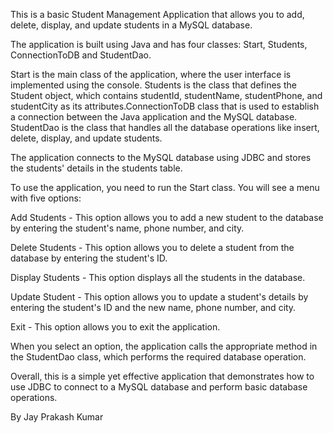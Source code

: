 This is a basic Student Management Application that allows you to add, delete, display, and update students in a MySQL database.

The application is built using Java and has four classes: Start, Students, ConnectionToDB and StudentDao.

Start is the main class of the application, where the user interface is implemented using the console. Students is the class that defines the Student object, which contains studentId, studentName, studentPhone, and studentCity as its attributes.ConnectionToDB class that is used to establish a connection between the Java application and the MySQL database. StudentDao is the class that handles all the database operations like insert, delete, display, and update students.

The application connects to the MySQL database using JDBC and stores the students' details in the students table.

To use the application, you need to run the Start class. You will see a menu with five options:

Add Students - This option allows you to add a new student to the database by entering the student's name, phone number, and city.

Delete Students - This option allows you to delete a student from the database by entering the student's ID.

Display Students - This option displays all the students in the database.

Update Student - This option allows you to update a student's details by entering the student's ID and the new name, phone number, and city.

Exit - This option allows you to exit the application.

When you select an option, the application calls the appropriate method in the StudentDao class, which performs the required database operation.

Overall, this is a simple yet effective application that demonstrates how to use JDBC to connect to a MySQL database and perform basic database operations.

By Jay Prakash Kumar
